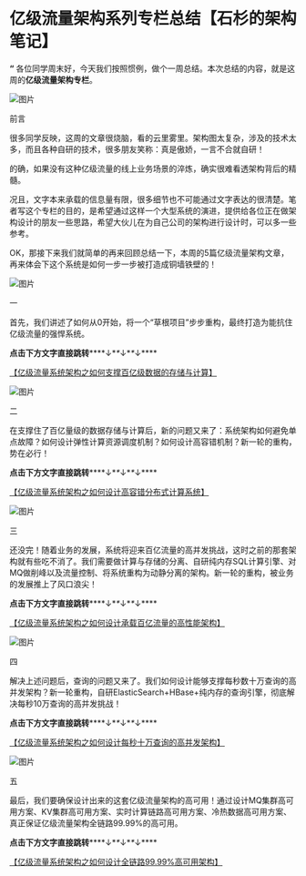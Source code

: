# 亿级流量架构系列专栏总结【石杉的架构笔记】



**“** 各位同学周末好，今天我们按照惯例，做个一周总结。本次总结的内容，就是这周的**亿级流量架构专栏**。

![图片](https://mmbiz.qpic.cn/mmbiz_png/1J6IbIcPCLaibyAZneCKYmYohicicgLK2oWljaBvibOw7IibOia5AnmHquwMfcnx49Ej5nGPtlwVoR0gnZWSSDZibWRUQ/640?wx_fmt=png&tp=webp&wxfrom=5&wx_lazy=1&wx_co=1)

前言



很多同学反映，这周的文章很烧脑，看的云里雾里。架构图太复杂，涉及的技术太多，而且各种自研的技术，很多朋友笑称：真是傲娇，一言不合就自研！



的确，如果没有这种亿级流量的线上业务场景的淬炼，确实很难看透架构背后的精髓。



况且，文字本来承载的信息量有限，很多细节也不可能通过文字表达的很清楚。笔者写这个专栏的目的，是希望通过这样一个大型系统的演进，提供给各位正在做架构设计的朋友一些思路，希望大伙儿在为自己公司的架构进行设计时，可以多一些参考。



OK，那接下来我们就简单的再来回顾总结一下，本周的5篇亿级流量架构文章，再来体会下这个系统是如何一步一步被打造成铜墙铁壁的！



![图片](https://mmbiz.qpic.cn/mmbiz_png/1J6IbIcPCLaibyAZneCKYmYohicicgLK2oWpxibANicDEmXxVby7nx3IibC3YVuqPmvAdlL7FrgMyduezVkVQuSJg5GA/640?wx_fmt=png&tp=webp&wxfrom=5&wx_lazy=1&wx_co=1)

一



首先，我们讲述了如何从0开始，将一个“草根项目”步步重构，最终打造为能抗住亿级流量的强悍系统。



**点击下方文字直接跳转*****\*↓\**\**↓\**\**↓\****

[【亿级流量系统架构之如何支撑百亿级数据的存储与计算】](http://mp.weixin.qq.com/s?__biz=MzU0OTk3ODQ3Ng==&mid=2247483948&idx=1&sn=e75aa8b5cfae1363391801e2f74bd2ee&chksm=fba6ea2fccd163390520dbc62b6170c7f3d456207e623fce4ded036fea525a6782a31098b905&scene=21#wechat_redirect)





![图片](https://mmbiz.qpic.cn/mmbiz_png/1J6IbIcPCLaibyAZneCKYmYohicicgLK2oWpxibANicDEmXxVby7nx3IibC3YVuqPmvAdlL7FrgMyduezVkVQuSJg5GA/640?wx_fmt=png&tp=webp&wxfrom=5&wx_lazy=1&wx_co=1)

二



在支撑住了百亿量级的数据存储与计算后，新的问题又来了：系统架构如何避免单点故障？如何设计弹性计算资源调度机制？如何设计高容错机制？新一轮的重构，势在必行！



**点击下方文字直接跳转*****\*↓\**\**↓\**\**↓\****

[【亿级流量系统架构之如何设计高容错分布式计算系统】](http://mp.weixin.qq.com/s?__biz=MzU0OTk3ODQ3Ng==&mid=2247483966&idx=1&sn=6547135bd79c33a889ff71d05aad1fd7&chksm=fba6ea3dccd1632bad88202d4031b98412ceccde3ec39242878be67bae4e3109e066bd7b1604&scene=21#wechat_redirect)





![图片](https://mmbiz.qpic.cn/mmbiz_png/1J6IbIcPCLaibyAZneCKYmYohicicgLK2oWpxibANicDEmXxVby7nx3IibC3YVuqPmvAdlL7FrgMyduezVkVQuSJg5GA/640?wx_fmt=png&tp=webp&wxfrom=5&wx_lazy=1&wx_co=1)

三



还没完！随着业务的发展，系统将迎来百亿流量的高并发挑战，这时之前的那套架构就有些吃不消了。我们需要做计算与存储的分离、自研纯内存SQL计算引擎、对MQ做削峰以及流量控制、将系统重构为动静分离的架构。新一轮的重构，被业务的发展推上了风口浪尖！



**点击下方文字直接跳转*****\*↓\**\**↓\**\**↓\****

[【亿级流量系统架构之如何设计承载百亿流量的高性能架构】](http://mp.weixin.qq.com/s?__biz=MzU0OTk3ODQ3Ng==&mid=2247483975&idx=1&sn=90a7cb608bc42df99bbad4104397ac88&chksm=fba6ea44ccd16352a7ff04f27290b84afe842d4baaa60c43596e4ca975e4ad4e27eaaa71eb0e&scene=21#wechat_redirect)





![图片](https://mmbiz.qpic.cn/mmbiz_png/1J6IbIcPCLaibyAZneCKYmYohicicgLK2oWpxibANicDEmXxVby7nx3IibC3YVuqPmvAdlL7FrgMyduezVkVQuSJg5GA/640?wx_fmt=png&tp=webp&wxfrom=5&wx_lazy=1&wx_co=1)

四



解决上述问题后，查询的问题又来了。我们如何设计能够支撑每秒数十万查询的高并发架构？新一轮重构，自研ElasticSearch+HBase+纯内存的查询引擎，彻底解决每秒10万查询的高并发挑战！



**点击下方文字直接跳转*****\*↓\**\**↓\**\**↓\****

[【亿级流量系统架构之如何设计每秒十万查询的高并发架构】](http://mp.weixin.qq.com/s?__biz=MzU0OTk3ODQ3Ng==&mid=2247483986&idx=1&sn=a6c313fa97aaac0556716834905ff20f&chksm=fba6ea51ccd16347cb055efe7046e6ed42e73a284275df41d2e587c5ea6d24ecc3cbf569b8d8&scene=21#wechat_redirect)





![图片](https://mmbiz.qpic.cn/mmbiz_png/1J6IbIcPCLaibyAZneCKYmYohicicgLK2oWpxibANicDEmXxVby7nx3IibC3YVuqPmvAdlL7FrgMyduezVkVQuSJg5GA/640?wx_fmt=png&tp=webp&wxfrom=5&wx_lazy=1&wx_co=1)

五



最后，我们要确保设计出来的这套亿级流量架构的高可用！通过设计MQ集群高可用方案、KV集群高可用方案、实时计算链路高可用方案、冷热数据高可用方案、真正保证亿级流量架构全链路99.99%的高可用。



**点击下方文字直接跳转*****\*↓\**\**↓\**\**↓\****

[【亿级流量系统架构之如何设计全链路99.99%高可用架构】](http://mp.weixin.qq.com/s?__biz=MzU0OTk3ODQ3Ng==&mid=2247483996&idx=1&sn=698f5a2b07be1d29ec68532588b8df9e&chksm=fba6ea5fccd16349b139a25a9fe04ba59d81777cb5f7097ee95110c6c38ec2d1cd90a8a6c560&scene=21#wechat_redirect)